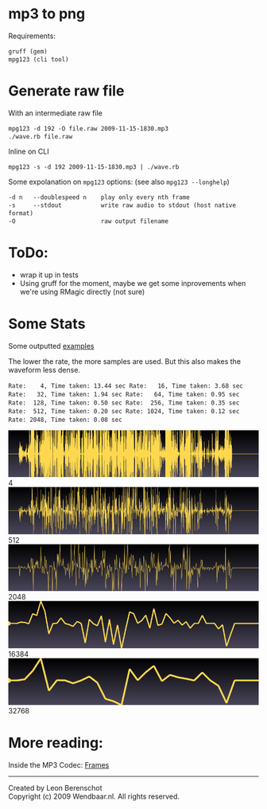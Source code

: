 mp3 to png
==========

Requirements:

    gruff (gem)
    mpg123 (cli tool)

Generate raw file
=================

With an intermediate raw file

    mpg123 -d 192 -O file.raw 2009-11-15-1830.mp3
    ./wave.rb file.raw

Inline on CLI

    mpg123 -s -d 192 2009-11-15-1830.mp3 | ./wave.rb

Some expolanation on `mpg123` options: (see also `mpg123 --longhelp`)

	-d n   --doublespeed n    play only every nth frame
	-s     --stdout           write raw audio to stdout (host native format)
	-O                        raw output filename

ToDo:
=====

* wrap it up in tests
* Using gruff for the moment, maybe we get some inprovements when we're using RMagic directly (not sure)

Some Stats
==========

Some outputted [examples](examples/)

The lower the rate, the more samples are used. But this also makes the waveform less dense.

`Rate:    4, Time taken: 13.44 sec
Rate:   16, Time taken: 3.68 sec
Rate:   32, Time taken: 1.94 sec
Rate:   64, Time taken: 0.95 sec
Rate:  128, Time taken: 0.50 sec
Rate:  256, Time taken: 0.35 sec
Rate:  512, Time taken: 0.20 sec
Rate: 1024, Time taken: 0.12 sec
Rate: 2048, Time taken: 0.08 sec`

![example at a rate of 4](http://github.com/LeipeLeon/mp3-to-png/raw/master/examples/generated_from_file_0004.png "Rate of 4") 4
![example at a rate of 512](http://github.com/LeipeLeon/mp3-to-png/raw/master/examples/generated_from_file_0512.png "Rate of 512") 512
![example at a rate of 2048](http://github.com/LeipeLeon/mp3-to-png/raw/master/examples/generated_from_file_2048.png "Rate of 2048") 2048
![example at a rate of 16384](http://github.com/LeipeLeon/mp3-to-png/raw/master/examples/generated_from_file_16384.png "Rate of 16384") 16384
![example at a rate of 32768](http://github.com/LeipeLeon/mp3-to-png/raw/master/examples/generated_from_file_32768.png "Rate of 32768") 32768

More reading:
==========

Inside the MP3 Codec: [Frames](http://www.mp3-converter.com/mp3codec/frames.htm) 


---

Created by Leon Berenschot  
Copyright (c) 2009 Wendbaar.nl. All rights reserved.
